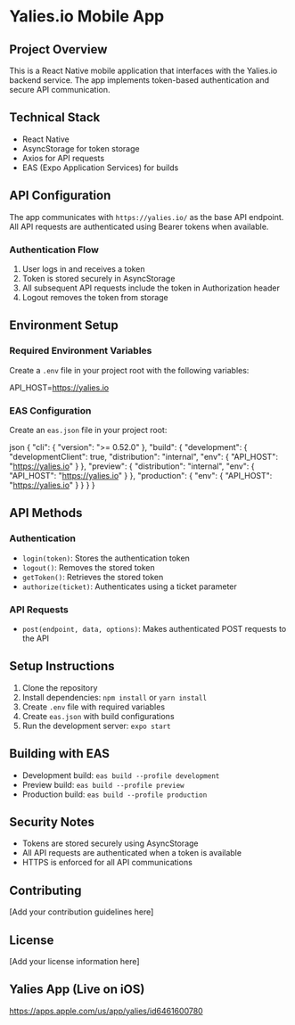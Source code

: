# Yalies.io Mobile App

## Project Overview

This is a React Native mobile application that interfaces with the Yalies.io backend service. The app implements token-based authentication and secure API communication.

## Technical Stack

- React Native
- AsyncStorage for token storage
- Axios for API requests
- EAS (Expo Application Services) for builds

## API Configuration

The app communicates with `https://yalies.io/` as the base API endpoint. All API requests are authenticated using Bearer tokens when available.

### Authentication Flow

1. User logs in and receives a token
2. Token is stored securely in AsyncStorage
3. All subsequent API requests include the token in Authorization header
4. Logout removes the token from storage

## Environment Setup

### Required Environment Variables

Create a `.env` file in your project root with the following variables:

API_HOST=https://yalies.io

### EAS Configuration

Create an `eas.json` file in your project root:

json
{
"cli": {
"version": ">= 0.52.0"
},
"build": {
"development": {
"developmentClient": true,
"distribution": "internal",
"env": {
"API_HOST": "https://yalies.io"
}
},
"preview": {
"distribution": "internal",
"env": {
"API_HOST": "https://yalies.io"
}
},
"production": {
"env": {
"API_HOST": "https://yalies.io"
}
}
}
}

## API Methods

### Authentication

- `login(token)`: Stores the authentication token
- `logout()`: Removes the stored token
- `getToken()`: Retrieves the stored token
- `authorize(ticket)`: Authenticates using a ticket parameter

### API Requests

- `post(endpoint, data, options)`: Makes authenticated POST requests to the API

## Setup Instructions

1. Clone the repository
2. Install dependencies: `npm install` or `yarn install`
3. Create `.env` file with required variables
4. Create `eas.json` with build configurations
5. Run the development server: `expo start`

## Building with EAS

- Development build: `eas build --profile development`
- Preview build: `eas build --profile preview`
- Production build: `eas build --profile production`

## Security Notes

- Tokens are stored securely using AsyncStorage
- All API requests are authenticated when a token is available
- HTTPS is enforced for all API communications

## Contributing

[Add your contribution guidelines here]

## License

[Add your license information here]
## Yalies App (Live on iOS)

https://apps.apple.com/us/app/yalies/id6461600780 

